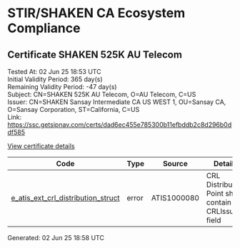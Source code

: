 # STIR/SHAKEN CA Ecosystem Compliance

## Certificate SHAKEN 525K AU Telecom

Tested At: 02 Jun 25 18:53 UTC\
Initial Validity Period: 365 day(s)\
Remaining Validity Period: -47 day(s)\
Subject: CN=SHAKEN 525K AU Telecom, O=AU Telecom, C=US\
Issuer: CN=SHAKEN Sansay Intermediate CA US WEST 1, OU=Sansay CA, O=Sansay Corporation, ST=California, C=US\
Link: https://ssc.getsipnav.com/certs/dad6ec455e785300b11efbddb2c8d296b0ddf585

[View certificate details](https://x509.io/?cert=MIICpzCCAk2gAwIBAgIUQpx8cHEeOCDwuOHerm%2FzJiJkmQYwCgYIKoZIzj0EAwIwgYUxCzAJBgNVBAYTAlVTMRMwEQYDVQQIDApDYWxpZm9ybmlhMRswGQYDVQQKDBJTYW5zYXkgQ29ycG9yYXRpb24xEjAQBgNVBAsMCVNhbnNheSBDQTEwMC4GA1UEAwwnU0hBS0VOIFNhbnNheSBJbnRlcm1lZGlhdGUgQ0EgVVMgV0VTVCAxMB4XDTI0MDQxNjAwNDIwMloXDTI1MDQxNjAwNDIwMlowQzELMAkGA1UEBhMCVVMxEzARBgNVBAoMCkFVIFRlbGVjb20xHzAdBgNVBAMMFlNIQUtFTiA1MjVLIEFVIFRlbGVjb20wWTATBgcqhkjOPQIBBggqhkjOPQMBBwNCAARUZpPsyvFSOJ4R7%2BQDaLGroOaExEZDIWEPHf36inlsxnutYrEH2mzvDk4yg9cPPYxNrg2VpYhS9pdfhQgatLRco4HbMIHYMBYGCCsGAQUFBwEaBAowCKAGFgQ1MjVLMBcGA1UdIAQQMA4wDAYKYIZIAYb%2FCQEBBDAdBgNVHQ4EFgQUz2JmHD4Pv84HZ%2BIQ9NR6uA%2FmBsgwHwYDVR0jBBgwFoAUrNOT9UNDzAq%2BRVgXE32SfNzDAUYwRwYDVR0fBEAwPjA8oDqgOIY2aHR0cHM6Ly9hdXRoZW50aWNhdGUtYXBpLmljb25lY3Rpdi5jb20vZG93bmxvYWQvdjEvY3JsMAwGA1UdEwEB%2FwQCMAAwDgYDVR0PAQH%2FBAQDAgeAMAoGCCqGSM49BAMCA0gAMEUCIQC8B9mCIM3G46Q%2BUwqPh%2Fh7Tq33xPC%2FDXU6eO7Tat2gHAIgc8aWgiA50Iz9H1bMpBrYbVix6Eqmz5fy1yYwMyM8Ru4%3D)

| Code | Type | Source | Details |
|------|------|--------|---------|
| [e_atis_ext_crl_distribution_struct](../../ISSUES/e_atis_ext_crl_distribution_struct/README.md) | error | ATIS1000080 | CRL Distribution Point shall contain a CRLIssuer field |


Generated: 02 Jun 25 18:58 UTC